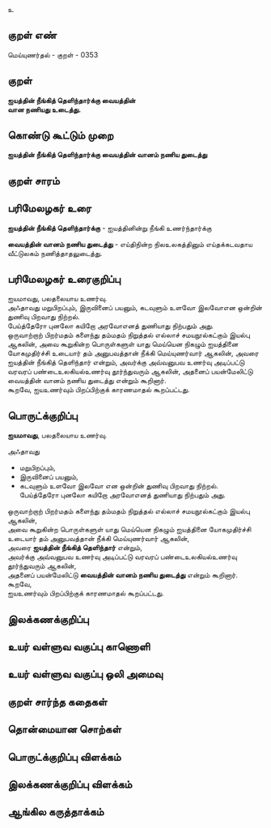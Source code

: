 உ

## குறள் எண் 

மெய்யுணர்தல் - குறள் - 0353  

## குறள் 

**ஐயத்தின் நீங்கித் தெளிந்தார்க்கு வையத்தின்  
வான  நணியது உடைத்து.**

## கொண்டு கூட்டும் முறை

**ஐயத்தின் நீங்கித் தெளிந்தார்க்கு வையத்தின் வானம் நணிய துடைத்து**

## குறள் சாரம் 


## பரிமேலழகர் உரை

**ஐயத்தின் நீங்கித் தெளிந்தார்க்கு** - ஐயத்தினின்று நீங்கி உணர்ந்தார்க்கு  

**வையத்தின் வானம் நணிய துடைத்து** - எய்திநின்ற நிலஉலகத்தினும் எய்தக்கடவதாய வீட்டுலகம் நணித்தாதலுடைத்து.   


## பரிமேலழகர் உரைகுறிப்பு   

ஐயமாவது, பலதலையாய உணர்வு.  
அஃதாவது மறுபிறப்பும், இருவினைப் பயனும், கடவுளும் உளவோ இலவோஎன ஒன்றின் துணிவு பிறவாது நிற்றல்.  
பேய்த்தேரோ புனலோ கயிறோ அரவோஎனத் துணியாது நிற்பதும் அது.  
ஒருவாற்றாற் பிறர்மதம் களைந்து தம்மதம் நிறுத்தல் எல்லாச் சமயநூல்கட்கும் இயல்பு ஆகலின், அவை கூறுகின்ற பொருள்களுள் யாது மெய்யென நிகழும் ஐயத்தினை யோகமுதிர்ச்சி உடையார் தம் அனுபவத்தான் நீக்கி மெய்யுணர்வார் ஆகலின், அவரை ஐயத்தின் நீங்கித் தெளிந்தார் என்றும், அவர்க்கு அவ்வனுபவ உணர்வு அடிப்பட்டு வரவரப் பண்டைஉலகியல்உணர்வு தூர்ந்துவரும் ஆகலின், அதனைப் பயன்மேலிட்டு வையத்தின் வானம் நணிய துடைத்து என்றும் கூறினார்.  
கூறவே, ஐயஉணர்வும் பிறப்பிற்குக் காரணமாதல் கூறப்பட்டது.    

## பொருட்க்குறிப்பு 

**ஐயமாவது**, பலதலையாய உணர்வு. 

அஃதாவது   
* மறுபிறப்பும்,   
* இருவினைப் பயனும்,   
* கடவுளும் உளவோ இலவோ என ஒன்றின் துணிவு பிறவாது நிற்றல்.  
பேய்த்தேரோ புனலோ கயிறோ அரவோஎனத் துணியாது நிற்பதும் அது.   

ஒருவாற்றாற் பிறர்மதம் களைந்து தம்மதம் நிறுத்தல் எல்லாச் சமயநூல்கட்கும் இயல்பு ஆகலின்,  
அவை கூறுகின்ற பொருள்களுள் யாது மெய்யென நிகழும் ஐயத்தினை யோகமுதிர்ச்சி உடையார் தம் அனுபவத்தான் நீக்கி மெய்யுணர்வார் ஆகலின்,   
அவரை **ஐயத்தின் நீங்கித் தெளிந்தார்** என்றும்,   
அவர்க்கு அவ்வனுபவ உணர்வு அடிப்பட்டு வரவரப் பண்டைஉலகியல்உணர்வு தூர்ந்துவரும் ஆகலின்,   
அதனைப் பயன்மேலிட்டு **வையத்தின் வானம் நணிய துடைத்து** என்றும் கூறினார்.  
கூறவே,   
ஐயஉணர்வும் பிறப்பிற்குக் காரணமாதல் கூறப்பட்டது.     

## இலக்கணக்குறிப்பு  


## உயர் வள்ளுவ வகுப்பு காணொளி


## உயர் வள்ளுவ வகுப்பு ஒலி அமைவு 

 
## குறள் சார்ந்த கதைகள் 


## தொன்மையான சொற்கள்


## பொருட்க்குறிப்பு விளக்கம்


## இலக்கணக்குறிப்பு விளக்கம்


## ஆங்கில கருத்தாக்கம் 


